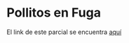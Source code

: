 # Pollitos en Fuga

El link de este parcial se encuentra [aquí](https://docs.google.com/document/d/1cEv3-HIngGJcy65gGOwhuNooic0kHVLDKt-HUKrZces/edit)
